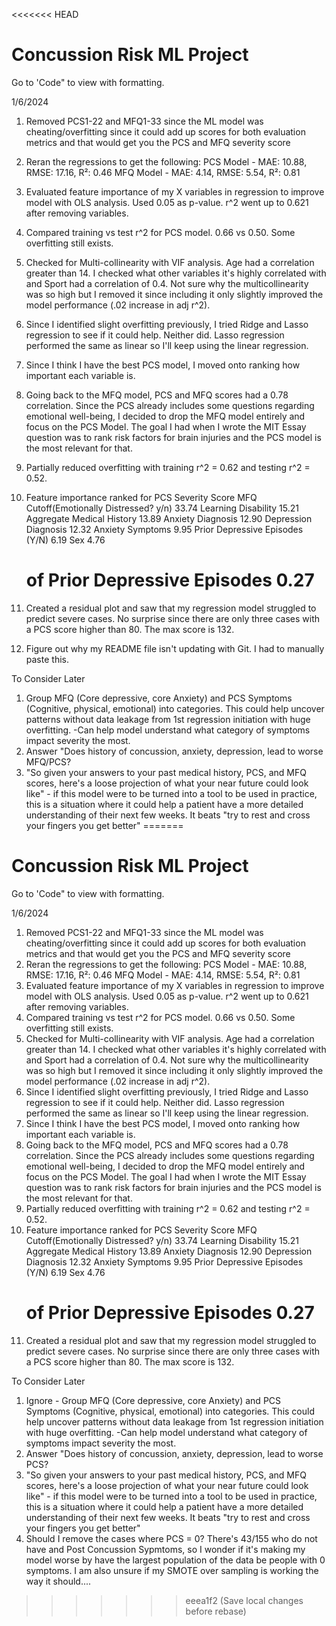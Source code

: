 <<<<<<< HEAD
# Concussion Risk ML Project

Go to 'Code" to view with formatting.

1/6/2024
1. Removed PCS1-22 and MFQ1-33 since the ML model was cheating/overfitting since it could add up scores for both evaluation metrics and that would get you the PCS and MFQ severity score
2. Reran the regressions to get the following: PCS Model - MAE: 10.88, RMSE: 17.16, R²: 0.46
					       MFQ Model - MAE: 4.14, RMSE: 5.54, R²: 0.81
3. Evaluated feature importance of my X variables in regression to improve model with OLS analysis. Used 0.05 as p-value. r^2 went up to 0.621 after removing variables.
4. Compared training vs test r^2 for PCS model. 0.66 vs 0.50. Some overfitting still exists.
5. Checked for Multi-collinearity with VIF analysis. Age had a correlation greater than 14. I checked what other variables it's highly correlated with and Sport had a correlation of 0.4. Not sure why the multicollinearity was so high but I removed it since including it only slightly improved the model performance (.02 increase in adj r^2).
6. Since I identified slight overfitting previously, I tried Ridge and Lasso regression to see if it could help. Neither did. Lasso regression performed the same as linear so I'll keep using the linear regression.
7. Since I think I have the best PCS model, I moved onto ranking how important each variable is.
8. Going back to the MFQ model, PCS and MFQ scores had a 0.78 correlation. Since the PCS already includes some questions regarding emotional well-being, I decided to drop the MFQ model entirely and focus on the PCS Model. The goal I had when I wrote the MIT Essay question was to rank risk factors for brain injuries and the PCS model is the most relevant for that.
9. Partially reduced overfitting with training r^2 = 0.62 and testing r^2 = 0.52.
10. Feature importance ranked for PCS Severity Score
	MFQ Cutoff(Emotionally Distressed? y/n)	33.74
	Learning Disability			15.21
	Aggregate Medical History		13.89
	Anxiety Diagnosis			12.90
	Depression Diagnosis			12.32
	Anxiety Symptoms			9.95
	Prior Depressive Episodes (Y/N)		6.19
	Sex					4.76
	# of Prior Depressive Episodes		0.27
11. Created a residual plot and saw that my regression model struggled to predict severe cases. No surprise since there are only three cases with a PCS score higher than 80. The max score is 132.


7. Figure out why my README file isn't updating with Git. I had to manually paste this.


To Consider Later
1. Group MFQ (Core depressive, core Anxiety) and PCS Symptoms (Cognitive, physical, emotional) into categories. This could help uncover patterns without data leakage from 1st regression initiation with huge overfitting. 
	-Can help model understand what category of symptoms impact severity the most.
2. Answer "Does history of concussion, anxiety, depression, lead to worse MFQ/PCS?
3. "So given your answers to your past medical history, PCS, and MFQ scores, here's a loose projection of what your near future could look like" - if this model were to be turned into a tool to be used in practice, this is a situation where it could help a patient have a more detailed understanding of their next few weeks. It beats "try to rest and cross your fingers you get better" 
=======
# Concussion Risk ML Project

Go to 'Code" to view with formatting.

1/6/2024
1. Removed PCS1-22 and MFQ1-33 since the ML model was cheating/overfitting since it could add up scores for both evaluation metrics and that would get you the PCS and MFQ severity score
2. Reran the regressions to get the following: PCS Model - MAE: 10.88, RMSE: 17.16, R²: 0.46
					       MFQ Model - MAE: 4.14, RMSE: 5.54, R²: 0.81
3. Evaluated feature importance of my X variables in regression to improve model with OLS analysis. Used 0.05 as p-value. r^2 went up to 0.621 after removing variables.
4. Compared training vs test r^2 for PCS model. 0.66 vs 0.50. Some overfitting still exists.
5. Checked for Multi-collinearity with VIF analysis. Age had a correlation greater than 14. I checked what other variables it's highly correlated with and Sport had a correlation of 0.4. Not sure why the multicollinearity was so high but I removed it since including it only slightly improved the model performance (.02 increase in adj r^2).
6. Since I identified slight overfitting previously, I tried Ridge and Lasso regression to see if it could help. Neither did. Lasso regression performed the same as linear so I'll keep using the linear regression.
7. Since I think I have the best PCS model, I moved onto ranking how important each variable is.
8. Going back to the MFQ model, PCS and MFQ scores had a 0.78 correlation. Since the PCS already includes some questions regarding emotional well-being, I decided to drop the MFQ model entirely and focus on the PCS Model. The goal I had when I wrote the MIT Essay question was to rank risk factors for brain injuries and the PCS model is the most relevant for that.
9. Partially reduced overfitting with training r^2 = 0.62 and testing r^2 = 0.52.
10. Feature importance ranked for PCS Severity Score
	MFQ Cutoff(Emotionally Distressed? y/n)	33.74
	Learning Disability			15.21
	Aggregate Medical History		13.89
	Anxiety Diagnosis			12.90
	Depression Diagnosis			12.32
	Anxiety Symptoms			9.95
	Prior Depressive Episodes (Y/N)		6.19
	Sex					4.76
	# of Prior Depressive Episodes		0.27
11. Created a residual plot and saw that my regression model struggled to predict severe cases. No surprise since there are only three cases with a PCS score higher than 80. The max score is 132.



To Consider Later
1. Ignore - Group MFQ (Core depressive, core Anxiety) and PCS Symptoms (Cognitive, physical, emotional) into categories. This could help uncover patterns without data leakage from 1st regression initiation with huge overfitting. 
	-Can help model understand what category of symptoms impact severity the most.
2. Answer "Does history of concussion, anxiety, depression, lead to worse PCS?
3. "So given your answers to your past medical history, PCS, and MFQ scores, here's a loose projection of what your near future could look like" - if this model were to be turned into a tool to be used in practice, this is a situation where it could help a patient have a more detailed understanding of their next few weeks. It beats "try to rest and cross your fingers you get better" 
4. Should I remove the cases where PCS = 0? There's 43/155 who do not have and Post Concussion Sypmtoms, so I wonder if it's making my model worse by have the largest population of the data be people with 0 symptoms. I am also unsure if my SMOTE over sampling is working the way it should....
>>>>>>> eeea1f2 (Save local changes before rebase)
